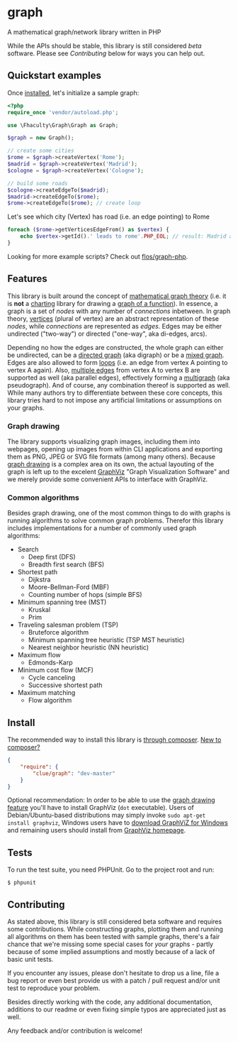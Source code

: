 # graph

A mathematical graph/network library written in PHP

While the APIs should be stable, this library is still considered *beta* software. Please see *Contributing* below for ways you can help out.

## Quickstart examples

Once [installed](#install), let's initialize a sample graph:

````php
<?php
require_once 'vendor/autoload.php';

use \Fhaculty\Graph\Graph as Graph;

$graph = new Graph();

// create some cities
$rome = $graph->createVertex('Rome');
$madrid = $graph->createVertex('Madrid');
$cologne = $graph->createVertex('Cologne');

// build some roads
$cologne->createEdgeTo($madrid);
$madrid->createEdgeTo($rome);
$rome->createEdgeTo($rome); // create loop
````

Let's see which city (Vertex) has road (i.e. an edge pointing) to Rome
````php
foreach ($rome->getVerticesEdgeFrom() as $vertex) {
    echo $vertex->getId().' leads to rome'.PHP_EOL; // result: Madrid and Rome itself
}
````

Looking for more example scripts? Check out [flos/graph-php](https://github.com/flos/graph-php).

## Features

This library is built around the concept of [mathematical graph theory](http://en.wikipedia.org/wiki/Graph_%28mathematics%29) (i.e. it is **not** a [charting](http://en.wikipedia.org/wiki/Chart) library for drawing a [graph of a function](http://en.wikipedia.org/wiki/Graph_of_a_function)). In essence, a graph is a set of *nodes* with any number of *connections* inbetween. In graph theory, [vertices](http://en.wikipedia.org/wiki/Vertex_%28graph_theory%29) (plural of vertex) are an abstract representation of these *nodes*, while *connections* are represented as *edges*. Edges may be either undirected ("two-way") or directed ("one-way", aka di-edges, arcs).

Depending no how the edges are constructed, the whole graph can either be undirected, can be a [directed graph](http://en.wikipedia.org/wiki/Directed_graph) (aka digraph) or be a [mixed graph](http://en.wikipedia.org/wiki/Simple_graph#Mixed_graph). Edges are also allowed to form [loops](http://en.wikipedia.org/wiki/Loop_%28graph_theory%29) (i.e. an edge from vertex A pointing to vertex A again). Also, [multiple edges](http://en.wikipedia.org/wiki/Multiple_edges) from vertex A to vertex B  are supported as well (aka parallel edges), effectively forming a [multigraph](http://en.wikipedia.org/wiki/Multigraph) (aka pseudograph). And of course, any combination thereof is supported as well. While many authors try to differentiate between these core concepts, this library tries hard to not impose any artificial limitations or assumptions on your graphs.

### Graph drawing

The library supports visualizing graph images, including them into webpages, opening up images from within CLI applications and exporting them as PNG, JPEG or SVG file formats (among many others). Because [graph drawing](http://en.wikipedia.org/wiki/Graph_drawing) is a complex area on its own, the actual layouting of the graph is left up to the excelent [GraphViz](http://www.graphviz.org/) "Graph Visualization Software" and we merely provide some convenient APIs to interface with GraphViz.

### Common algorithms

Besides graph drawing, one of the most common things to do with graphs is running algorithms to solve common graph problems. Therefor this library includes implementations for a number of commonly used graph algorithms:

* Search
    * Deep first (DFS)
    * Breadth first search (BFS)
* Shortest path
    * Dijkstra
    * Moore-Bellman-Ford (MBF)
    * Counting number of hops (simple BFS)
* Minimum spanning tree (MST)
    * Kruskal
    * Prim
* Traveling salesman problem (TSP)
    * Bruteforce algorithm
    * Minimum spanning tree heuristic (TSP MST heuristic)
    * Nearest neighbor heuristic (NN heuristic)
* Maximum flow
    * Edmonds-Karp
* Minimum cost flow (MCF)
    * Cycle canceling
    * Successive shortest path
* Maximum matching
    * Flow algorithm

## Install

The recommended way to install this library is [through composer](http://getcomposer.org). [New to composer?](http://getcomposer.org/doc/00-intro.md)

```JSON
{
    "require": {
        "clue/graph": "dev-master"
    }
}
```

Optional recommendation:
In order to be able to use the [graph drawing feature](#graph-drawing) you'll have to
install GraphViz (`dot` executable). Users of Debian/Ubuntu-based distributions may simply
invoke `sudo apt-get install graphviz`, Windows users have to
[download GraphViZ for Windows](http://www.graphviz.org/Download_windows.php) and remaining
users should install from [GraphViz homepage](http://www.graphviz.org/Download.php).

## Tests

To run the test suite, you need PHPUnit. Go to the project root and run:
````
$ phpunit
````

## Contributing

As stated above, this library is still considered beta software and requires some contributions. While constructing graphs, plotting them and running all algorithms on them has been tested with sample graphs, there's a fair chance that we're missing some special cases for *your* graphs - partly because of some implied assumptions and mostly because of a lack of basic unit tests.

If you encounter any issues, please don't hesitate to drop us a line, file a bug report or even best provide us with a patch / pull request and/or unit test to reproduce your problem.

Besides directly working with the code, any additional documentation, additions to our readme or even fixing simple typos are appreciated just as well.

Any feedback and/or contribution is welcome!
